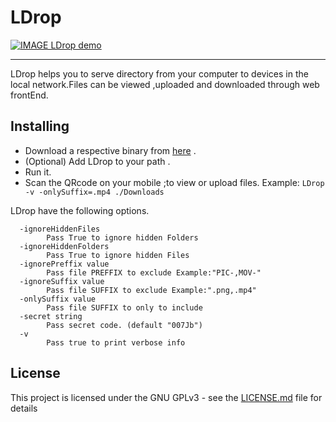 # LDrop
[![IMAGE LDrop demo](http://img.youtube.com/vi/Njlo46ngp5E/0.jpg)](http://www.youtube.com/watch?v=Njlo46ngp5E)
___
LDrop helps you to serve directory from your computer to devices in the local network.Files can be viewed ,uploaded and downloaded through web frontEnd.

## Installing
 - Download a respective binary from [here](https://github.com/kamilkabir9/LDrop/releases/latest) .
 - (Optional) Add LDrop to your path .
 - Run it.
 - Scan the QRcode on your mobile ;to view or upload files.
Example: ```LDrop -v -onlySuffix=.mp4 ./Downloads```

LDrop have the following options.
```
  -ignoreHiddenFiles
    	Pass True to ignore hidden Folders
  -ignoreHiddenFolders
    	Pass True to ignore hidden Files
  -ignorePreffix value
    	Pass file PREFFIX to exclude Example:"PIC-,MOV-"
  -ignoreSuffix value
    	Pass file SUFFIX to exclude Example:".png,.mp4"
  -onlySuffix value
    	Pass file SUFFIX to only to include
  -secret string
    	Pass secret code. (default "007Jb")
  -v
        Pass true to print verbose info
```
## License
This project is licensed under the GNU GPLv3 - see the [LICENSE.md](LICENSE.md) file for details
